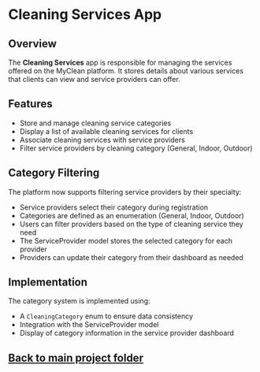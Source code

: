 # Cleaning Services App

## Overview
The **Cleaning Services** app is responsible for managing the services offered on the MyClean platform. It stores details about various services that clients can view and service providers can offer.

## Features
- Store and manage cleaning service categories
- Display a list of available cleaning services for clients
- Associate cleaning services with service providers
- Filter service providers by cleaning category (General, Indoor, Outdoor)

## Category Filtering
The platform now supports filtering service providers by their specialty:
- Service providers select their category during registration
- Categories are defined as an enumeration (General, Indoor, Outdoor)
- Users can filter providers based on the type of cleaning service they need
- The ServiceProvider model stores the selected category for each provider
- Providers can update their category from their dashboard as needed

## Implementation
The category system is implemented using:
- A `CleaningCategory` enum to ensure data consistency
- Integration with the ServiceProvider model
- Display of category information in the service provider dashboard

## [Back to main project folder](../../)